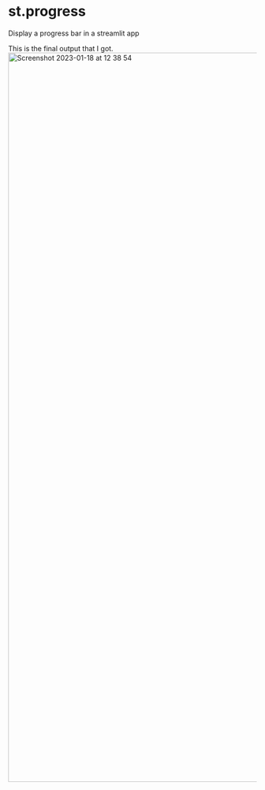 # st.progress
Display a progress bar in a streamlit app

This is the final output that I got.
<img width="1480" alt="Screenshot 2023-01-18 at 12 38 54" src="https://user-images.githubusercontent.com/47807830/213106782-ad2c4a31-a625-4424-8ba3-5bfd9bacbfc8.png">
